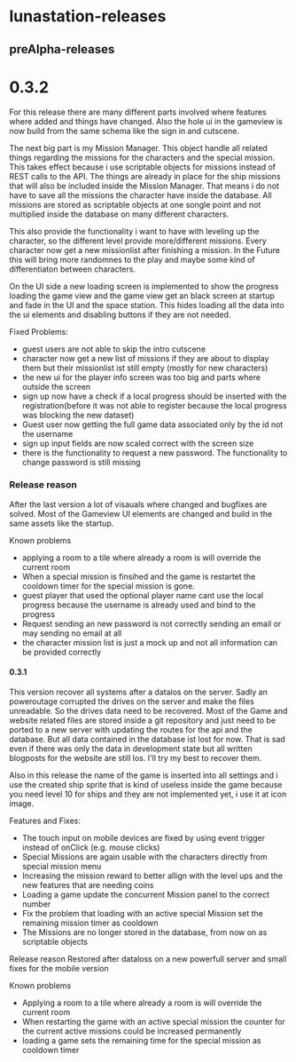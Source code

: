 # lunastation-releases

## preAlpha-releases

# 0.3.2
For this release there are many different parts involved where features where added and things have changed. Also the hole ui in the gameview is now build from the same schema like the sign in and cutscene.

The next big part is my Mission Manager. This object handle all related things regarding the missions for the characters and the special mission. This takes effect because i use scriptable objects for missions instead of REST calls to the API. The things are already in place for the ship missions that will also be included inside the Mission Manager. That means i do not have to save all the missions the character have inside the database. All missions are stored as scriptable objects at one songle point and not multiplied inside the database on many different characters.

This also provide the functionality i want to have with leveling up the character, so the different level provide more/different missions. Every character now get a new missionlist after finishing a mission. In the Future this will bring more randomnes to the play and maybe some kind of differentiaton between characters.

On the UI side a new loading screen is implemented to show the progress loading the game view and the game view get an black screen at startup and fade in the UI and the space station. This hides loading all the data into the ui elements and disabling buttons if they are not needed.

Fixed Problems:
* guest users are not able to skip the intro cutscene
* character now get a new list of missions if they are about to display them but their missionlist ist still empty (mostly for new characters)
* the new ui for the player info screen was too big and parts where outside the screen
* sign up now have a check if a local progress should be inserted with the registration(before it was not able to register because the local progress was blocking the new dataset)
* Guest user now getting the full game data associated only by the id not the username
* sign up input fields are now scaled correct with the screen size
* there is the functionality to request a new password. The functionality to change password is still missing



### Release reason
After the last version a lot of visauals where changed and bugfixes are solved. Most of the Gameview UI elements are changed and build in the same assets like the startup.

Known problems
* applying a room to a tile where already a room is will override the current room
* When a special mission is finsihed and the game is restartet the cooldown timer for the special mission is gone.    
* guest player that used the optional player name cant use the local progress because the username is already used and bind to the progress
* Request sending an new password is not correctly sending an email or may sending no email at all
* the character mission list is just a mock up and not all information can be provided correctly 

#### 0.3.1
This version recover all systems after a datalos on the server. Sadly an poweroutage corrupted the drives on the server and make the files unreadable. So the drives data need to be recovered. Most of the Game and website related files are stored inside a git repository and just need to be ported to a new server with updating the routes for the api and the database. But all data contained in the database ist lost for now. That is sad even if there was only the data in development state but all written blogposts for the website are still los. I'll try my best to recover them.

Also in this release the name of the game is inserted into all settings and i use the created ship sprite that is kind of useless inside the game because you need level 10 for ships and they are not implemented yet, i use it at icon image.

Features and Fixes:
* The touch input on mobile devices are fixed by using event trigger instead of onClick (e.g. mouse clicks) 
* Special Missions are again usable with the characters directly from special mission menu
* Increasing the mission reward to better allign with the level ups and the new features that are needing coins
* Loading a game update the concurrent Mission panel to the correct number
* Fix the problem that loading with an active special Mission set the remaining mission timer as cooldown
* The Missions are no longer stored in the database, from now on as scriptable objects

Release reason
Restored after dataloss on a new powerfull server and small fixes for the mobile version

Known problems
* Applying a room to a tile where already a room is will override the current room 
* When restarting the game with an active special mission the counter for the current active missions could be increased permanently
* loading a game sets the remaining time for the special mission as cooldown timer




